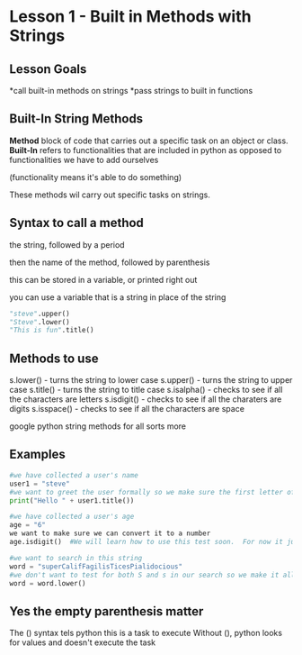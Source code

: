 # Lesson 1 - Built in Methods with Strings

## Lesson Goals
*call built-in methods on strings
*pass strings to built in functions

## Built-In String Methods
**Method** block of code that carries out a specific task on an object or class.
**Built-In** refers to functionalities that are included in python as opposed to functionalities we have to add ourselves

(functionality means it's able to do something)

These methods wil carry out specific tasks on strings.

## Syntax to call a method
the string, followed by a period

then the name of the method, followed by parenthesis

this can be stored in a variable, or printed right out

you can use a variable that is a string in place of the string

```python
"steve".upper()
"Steve".lower()
"This is fun".title()
```

## Methods to use
s.lower() - turns the string to lower case
s.upper() - turns the string to upper case
s.title() - turns the string to title case
s.isalpha() - checks to see if all the characters are letters
s.isdigit() - checks to see if all the charaters are digits
s.isspace() - checks to see if all the characters are space

google python string methods for all sorts more

## Examples
```python
#we have collected a user's name
user1 = "steve"
#we want to greet the user formally so we make sure the first letter of his name is capitalzed
print("Hello " + user1.title())

#we have collected a user's age
age = "6"
we want to make sure we can convert it to a number
age.isdigit()  #We will learn how to use this test soon.  For now it just gives us True

#we want to search in this string
word = "superCalifFagilisTicesPialidocious"
#we don't want to test for both S and s in our search so we make it all lower
word = word.lower()
```

## Yes the empty parenthesis matter
The () syntax tels python this is a task to execute
Without (), python looks for values and doesn't execute the task





